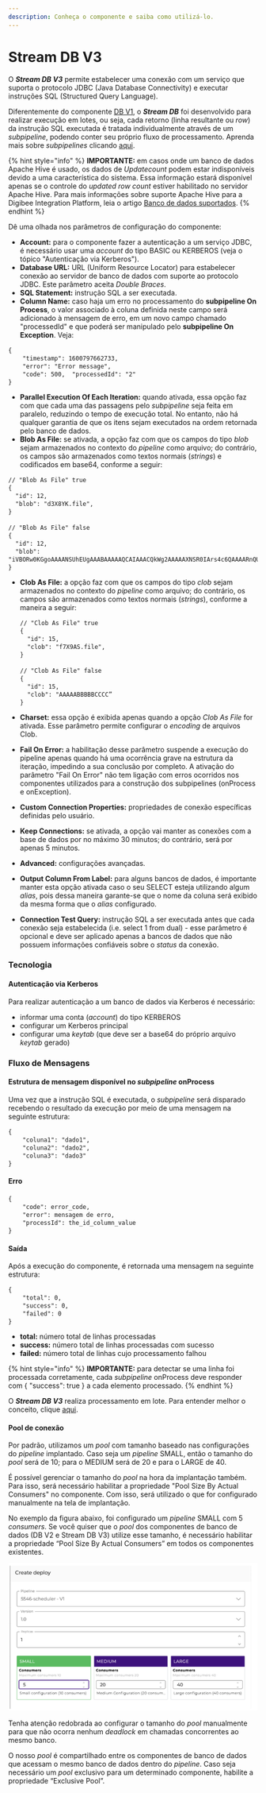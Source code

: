 ```yaml
---
description: Conheça o componente e saiba como utilizá-lo.
---
```


# Stream DB V3



O _**Stream DB V3**_ permite estabelecer uma conexão com um serviço que suporta o protocolo JDBC (Java Database Connectivity) e executar instruções SQL (Structured Query Language).

Diferentemente do componente [DB V1](db-v1.md), o _**Stream DB**_ foi desenvolvido para realizar execução em lotes, ou seja, cada retorno (linha resultante ou _row_) da instrução SQL executada é tratada individualmente através de um _subpipeline_, podendo conter seu próprio fluxo de processamento. Aprenda mais sobre _subpipelines_ clicando [aqui](../../build/pipelines/subpipelines.md).

{% hint style="info" %}
**IMPORTANTE:** em casos onde um banco de dados Apache Hive é usado, os dados de _Updatecount_ podem estar indisponíveis devido a uma característica do sistema. Essa informação estará disponível apenas se o controle do _updated row count_ estiver habilitado no servidor Apache Hive. Para mais informações sobre suporte Apache Hive para a Digibee Integration Platform, leia o artigo [Banco de dados suportados](https://docs.digibee.com/documentation/v/pt-br/plataforma/bancos-de-dados-suportados#apache-hive).
{% endhint %}

Dê uma olhada nos parâmetros de configuração do componente:

* **Account:** para o componente fazer a autenticação a um serviço JDBC, é necessário usar uma _account_ do tipo BASIC ou KERBEROS (veja o tópico "Autenticação via Kerberos").
* **Database URL:** URL (Uniform Resource Locator) para estabelecer conexão ao servidor de banco de dados com suporte ao protocolo JDBC. Este parâmetro aceita _Double Braces_.
* **SQL Statement:** instrução SQL a ser executada.
* **Column Name:** caso haja um erro no processamento do **subpipeline On Process**, o valor associado à coluna definida neste campo será adicionado à mensagem de erro, em um novo campo chamado "processedId" e que poderá ser manipulado pelo **subpipeline On Exception**. Veja:

```
{  
    "timestamp": 1600797662733,  
    "error": "Error message",  
    "code": 500,  "processedId": "2"
}
```

* **Parallel Execution Of Each Iteration:** quando ativada, essa opção faz com que cada uma das passagens pelo _subpipeline_ seja feita em paralelo, reduzindo o tempo de execução total. No entanto, não há qualquer garantia de que os itens sejam executados na ordem retornada pelo banco de dados.
* **Blob As File:** se ativada, a opção faz com que os campos do tipo _blob_ sejam armazenados no contexto do _pipeline_ como arquivo; do contrário, os campos são armazenados como textos normais (_strings_) e codificados em base64, conforme a seguir:

```
// "Blob As File" true
{
  "id": 12,
  "blob": "d3X8YK.file",
}

// "Blob As File" false
{
  "id": 12,
  "blob": "iVBORw0KGgoAAAANSUhEUgAAABAAAAAQCAIAAACQkWg2AAAAAXNSR0IArs4c6QAAAARnQU1BAACxjwv8YQUAAAAJcEhZcwAADsMAAA7DAcdvqGQAAAAeSURBVDhPY1Da6EMSYiBJNVDxqAZiQmw0lAZHKAEAaskfEED3lr0AAAAASUVORK5CYII="
}
```

*   **Clob As File:** a opção faz com que os campos do tipo _clob_ sejam armazenados no contexto do _pipeline_ como arquivo; do contrário, os campos são armazenados como textos normais (_strings_), conforme a maneira a seguir:

    ```
    // "Clob As File" true
    {
      "id": 15,
      "clob": "f7X9AS.file",
    }

    // "Clob As File" false
    {
      "id": 15,
      "clob": "AAAAABBBBBCCCC”
    }
    ```
* **Charset:** essa opção é exibida apenas quando a opção _Clob As File_ for ativada. Esse parâmetro permite configurar o _encoding_ de arquivos Clob.
* **Fail On Error:** a habilitação desse parâmetro suspende a execução do pipeline apenas quando há uma ocorrência grave na estrutura da iteração, impedindo a sua conclusão por completo. A ativação do parâmetro "Fail On Error" não tem ligação com erros ocorridos nos componentes utilizados para a construção dos subpipelines (onProcess e onException).
* **Custom Connection Properties:** propriedades de conexão específicas definidas pelo usuário.
* **Keep Connections:** se ativada, a opção vai manter as conexões com a base de dados por no máximo 30 minutos; do contrário, será por apenas 5 minutos.
* **Advanced:** configurações avançadas.
* **Output Column From Label:** para alguns bancos de dados, é importante manter esta opção ativada caso o seu SELECT esteja utilizando algum _alias_, pois dessa maneira garante-se que o nome da coluna será exibido da mesma forma que o _alias_ configurado.
* **Connection Test Query:** instrução SQL a ser executada antes que cada conexão seja estabelecida (i.e. select 1 from dual) - esse parâmetro é opcional e deve ser aplicado apenas a bancos de dados que não possuem informações confiáveis sobre o _status_ da conexão.

### Tecnologia <a href="#tecnologia" id="tecnologia"></a>

#### **Autenticação via Kerberos** <a href="#autenticao-via-kerberos" id="autenticao-via-kerberos"></a>

Para realizar autenticação a um banco de dados via Kerberos é necessário:

* informar uma conta (_account_) do tipo KERBEROS
* configurar um Kerberos principal
* configurar uma _keytab_ (que deve ser a base64 do próprio arquivo _keytab_ gerado)

### Fluxo de Mensagens <a href="#fluxo-de-mensagens" id="fluxo-de-mensagens"></a>

#### **Estrutura de mensagem disponível no **_**subpipeline**_** onProcess** <a href="#estrutura-de-mensagem-disponvel-no-subpipeline-onprocess" id="estrutura-de-mensagem-disponvel-no-subpipeline-onprocess"></a>

Uma vez que a instrução SQL é executada, o _subpipeline_ será disparado recebendo o resultado da execução por meio de uma mensagem na seguinte estrutura:

```
{  
    "coluna1": "dado1",   
    "coluna2": "dado2",  
    "coluna3": "dado3"
}
```

#### Erro <a href="#erro" id="erro"></a>

```
{   
    "code": error_code,   
    "error": mensagem de erro,   
    "processId": the_id_column_value
}
```

#### Saída <a href="#sada" id="sada"></a>

Após a execução do componente, é retornada uma mensagem na seguinte estrutura:

```
{   
    "total": 0,   
    "success": 0,   
    "failed": 0
}
```

* **total:** número total de linhas processadas
* **success:** número total de linhas processadas com sucesso
* **failed:** número total de linhas cujo processamento falhou

{% hint style="info" %}
**IMPORTANTE:** para detectar se uma linha foi processada corretamente, cada _subpipeline_ onProcess deve responder com { "success": true } a cada elemento processado.
{% endhint %}

O _**Stream DB V3**_ realiza processamento em lote. Para entender melhor o conceito, clique [aqui](../../tutoriais-e-melhores-praticas/processamento-em-lote.md).

#### Pool de conexão <a href="#h_cf06a705b9" id="h_cf06a705b9"></a>

Por padrão, utilizamos um _pool_ com tamanho baseado nas configurações do _pipeline_ implantado. Caso seja um _pipeline_ SMALL, então o tamanho do _pool_ será de 10; para o MEDIUM será de 20 e para o LARGE de 40.

É possível gerenciar o tamanho do _pool_ na hora da implantação também. Para isso, será necessário habilitar a propriedade "Pool Size By Actual Consumers" no componente. Com isso, será utilizado o que for configurado manualmente na tela de implantação.

No exemplo da figura abaixo, foi configurado um _pipeline_ SMALL com 5 _consumers_. Se você quiser que o _pool_ dos componentes de banco de dados (DB V2 e Stream DB V3) utilize esse tamanho, é necessário habilitar a propriedade “Pool Size By Actual Consumers” em todos os componentes existentes.

![](<../../.gitbook/assets/streamdb v3.png>)



Tenha atenção redobrada ao configurar o tamanho do _pool_ manualmente para que não ocorra nenhum _deadlock_ em chamadas concorrentes ao mesmo banco.

O nosso _pool_ é compartilhado entre os componentes de banco de dados que acessam o mesmo banco de dados dentro do _pipeline_. Caso seja necessário um _pool_ exclusivo para um determinado componente, habilite a propriedade “Exclusive Pool”.
